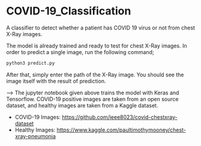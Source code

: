 # COVID-19_Classification
A classifier to detect whether a patient has COVID 19 virus or not from chest X-Ray images.

The model is already trained and ready to test for chest X-Ray images. In order to predict a single image, run the following command;

```sh
python3 predict.py
```

After that, simply enter the path of the X-Ray image. You should see the image itself with the result of prediction. 

--> The jupyter notebook given above trains the model with Keras and Tensorflow. COVID-19 positive images are taken from an open source dataset, and healthy images are taken from a Kaggle dataset. 


- COVID-19 Images: https://github.com/ieee8023/covid-chestxray-dataset
- Healthy Images: https://www.kaggle.com/paultimothymooney/chest-xray-pneumonia 
